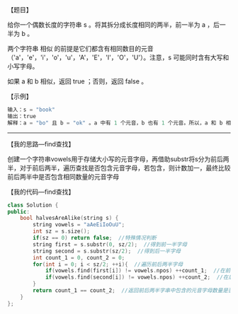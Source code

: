 【题目】

给你一个偶数长度的字符串 s 。将其拆分成长度相同的两半，前一半为 a ，后一半为 b 。

两个字符串 相似 的前提是它们都含有相同数目的元音（'a'，'e'，'i'，'o'，'u'，'A'，'E'，'I'，'O'，'U'）。注意，s 可能同时含有大写和小写字母。

如果 a 和 b 相似，返回 true ；否则，返回 false 。

【示例】

```c++
输入：s = "book"
输出：true
解释：a = "bo" 且 b = "ok" 。a 中有 1 个元音，b 也有 1 个元音。所以，a 和 b 相似。
```

---

【我的思路—find查找】

创建一个字符串vowels用于存储大小写的元音字母，再借助substr将s分为前后两半，对于前后两半，遍历查找是否包含元音字母，若包含，则计数加一，最终比较前后两半中是否包含相同数量的元音字母

【我的代码—find查找】

```c++
class Solution {
public:
    bool halvesAreAlike(string s) {
        string vowels = "aAeEiIoOuU";
        int sz = s.size();
        if(sz == 0) return false;  //特殊情况判断
        string first = s.substr(0, sz/2);  //得到前一半字母
        string second = s.substr(sz/2);  //得到后一半字母
        int count_1 = 0, count_2 = 0;  
        for(int i = 0; i < sz/2; ++i){  //遍历前后两半字母
            if(vowels.find(first[i]) != vowels.npos) ++count_1;  //在前一半中查找元音字母
            if(vowels.find(second[i]) != vowels.npos) ++count_2;  //在后一半中查找元音字母
        }
        return count_1 == count_2;  //返回前后两半字串中包含的元音字母数量是否相同
    }
};
```


